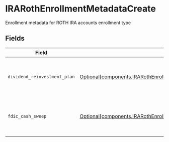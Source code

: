 # IRARothEnrollmentMetadataCreate

Enrollment metadata for ROTH IRA accounts enrollment type


## Fields

| Field                                                                                                                                                              | Type                                                                                                                                                               | Required                                                                                                                                                           | Description                                                                                                                                                        | Example                                                                                                                                                            |
| ------------------------------------------------------------------------------------------------------------------------------------------------------------------ | ------------------------------------------------------------------------------------------------------------------------------------------------------------------ | ------------------------------------------------------------------------------------------------------------------------------------------------------------------ | ------------------------------------------------------------------------------------------------------------------------------------------------------------------ | ------------------------------------------------------------------------------------------------------------------------------------------------------------------ |
| `dividend_reinvestment_plan`                                                                                                                                       | [Optional[components.IRARothEnrollmentMetadataCreateDividendReinvestmentPlan]](../../models/components/irarothenrollmentmetadatacreatedividendreinvestmentplan.md) | :heavy_minus_sign:                                                                                                                                                 | Option to auto-enroll in Dividend Reinvestment; defaults to true                                                                                                   | DIVIDEND_REINVESTMENT_ENROLL                                                                                                                                       |
| `fdic_cash_sweep`                                                                                                                                                  | [Optional[components.IRARothEnrollmentMetadataCreateFdicCashSweep]](../../models/components/irarothenrollmentmetadatacreatefdiccashsweep.md)                       | :heavy_minus_sign:                                                                                                                                                 | Option to auto-enroll in FDIC cash sweep; defaults to true                                                                                                         | FDIC_CASH_SWEEP_ENROLL                                                                                                                                             |